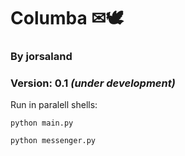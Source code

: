 # Columba &#9993;&#128330;

### By jorsaland

### Version: 0.1 *(under development)*

Run in paralell shells:

`python main.py`

`python messenger.py`